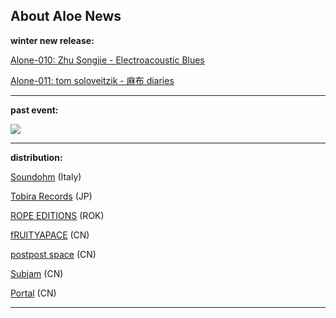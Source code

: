 ## About Aloe News

**winter new release:** 

[Alone-010: Zhu Songjie - Electroacoustic Blues](https://aloerecords.bandcamp.com/album/electroacoustic-blues)

[Alone-011: tom soloveitzik - 麻布 diaries](https://aloerecords.bandcamp.com/album/diaries)

- - -

**past event:**

![](/images/uploads/poster-small-format.jpg)

[](https://aloerecords.bandcamp.com/album/muddy-ponds)[](https://aloerecords.bandcamp.com/album/muddy-ponds)

- - -

**distribution:**

[Soundohm](https://www.soundohm.com/label/aloe-records) (Italy)[](https://subjam.org/)[](https://subjam.org/)

[Tobira Records](https://tobirarecords.com/) (JP) 

[ROPE EDITIONS](https://www.ropeeditions.xyz/) (ROK)

[fRUITYAPACE](https://www.google.com.hk/maps/place/Fruityspace/@39.92591,116.41061,15z/data=!4m2!3m1!1s0x0:0xd96cb6b2f243002d?sa=X&ved=1t:2428&ictx=111) (CN) 

[postpost space](https://3ssstudios.com/pages/store) (CN) 

[Subjam](https://subjam.org/) (CN) 

[Portal](https://www.instagram.com/portal_canton/) (CN) 

- - -
